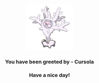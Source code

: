 <p align="center">
            <img src="https://raw.githubusercontent.com/PokeAPI/sprites/master/sprites/pokemon/864.png" width="150" height="150">
          </p>
          <h3 align="center">You have been greeted by - <b>Cursola</b></h3>
          <h3 align="center">Have a nice day!</h3>
        